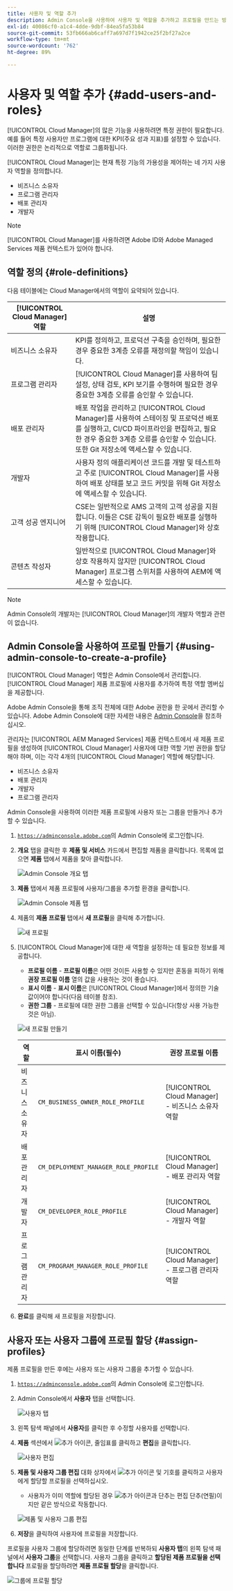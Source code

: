 ```yaml
---
title: 사용자 및 역할 추가
description: Admin Console을 사용하여 사용자 및 역할을 추가하고 프로필을 만드는 방법에 대해 알아봅니다.
exl-id: 40086cf0-a1c4-4dde-9dbf-84ea5fa53b84
source-git-commit: 53fb666ab6caff7a697d7f1942ce25f2bf27a2ce
workflow-type: tm+mt
source-wordcount: '762'
ht-degree: 89%

---
```



# 사용자 및 역할 추가 {#add-users-and-roles}

[!UICONTROL Cloud Manager]의 많은 기능을 사용하려면 특정 권한이 필요합니다. 예를 들어 특정 사용자만 프로그램에 대한 KPI(주요 성과 지표)를 설정할 수 있습니다. 이러한 권한은 논리적으로 역할로 그룹화됩니다.

[!UICONTROL Cloud Manager]는 현재 특정 기능의 가용성을 제어하는 네 가지 사용자 역할을 정의합니다.

* 비즈니스 소유자
* 프로그램 관리자
* 배포 관리자
* 개발자

>[!NOTE]
>
>[!UICONTROL Cloud Manager]를 사용하려면 Adobe ID와 Adobe Managed Services 제품 컨텍스트가 있어야 합니다.

## 역할 정의 {#role-definitions}

다음 테이블에는 Cloud Manager에서의 역할이 요약되어 있습니다.

| [!UICONTROL Cloud Manager] 역할 | 설명 |
| --- | --- |
| 비즈니스 소유자 | KPI를 정의하고, 프로덕션 구축을 승인하며, 필요한 경우 중요한 3계층 오류를 재정의할 책임이 있습니다. |
| 프로그램 관리자 | [!UICONTROL Cloud Manager]를 사용하여 팀 설정, 상태 검토, KPI 보기를 수행하며 필요한 경우 중요한 3계층 오류를 승인할 수 있습니다. |
| 배포 관리자 | 배포 작업을 관리하고 [!UICONTROL Cloud Manager]를 사용하여 스테이징 및 프로덕션 배포를 실행하고, CI/CD 파이프라인을 편집하고, 필요한 경우 중요한 3계층 오류를 승인할 수 있습니다. 또한 Git 저장소에 액세스할 수 있습니다. |
| 개발자 | 사용자 정의 애플리케이션 코드를 개발 및 테스트하고 주로 [!UICONTROL Cloud Manager]를 사용하여 배포 상태를 보고 코드 커밋을 위해 Git 저장소에 액세스할 수 있습니다. |
| 고객 성공 엔지니어 | CSE는 일반적으로 AMS 고객의 고객 성공을 지원합니다. 이들은 CSE 감독이 필요한 배포를 실행하기 위해 [!UICONTROL Cloud Manager]와 상호 작용합니다. |
| 콘텐츠 작성자 | 일반적으로 [!UICONTROL Cloud Manager]와 상호 작용하지 않지만 [!UICONTROL Cloud Manager] 프로그램 스위처를 사용하여 AEM에 액세스할 수 있습니다. |

>[!NOTE]
>
>Admin Console의 개발자는 [!UICONTROL Cloud Manager]의 개발자 역할과 관련이 없습니다.

## Admin Console을 사용하여 프로필 만들기 {#using-admin-console-to-create-a-profile}

[!UICONTROL Cloud Manager] 역할은 Admin Console에서 관리합니다. [!UICONTROL Cloud Manager] 제품 프로필에 사용자를 추가하여 특정 역할 멤버십을 제공합니다.

Adobe Admin Console을 통해 조직 전체에 대한 Adobe 권한을 한 곳에서 관리할 수 있습니다. Adobe Admin Console에 대한 자세한 내용은 [Admin Console](https://helpx.adobe.com/kr/enterprise/using/admin-console.html)을 참조하십시오.

관리자는 [!UICONTROL AEM Managed Services] 제품 컨텍스트에서 새 제품 프로필을 생성하여 [!UICONTROL Cloud Manager] 사용자에 대한 역할 기반 권한을 할당해야 하며, 이는 각각 4개의 [!UICONTROL Cloud Manager] 역할에 해당합니다.

* 비즈니스 소유자
* 배포 관리자
* 개발자
* 프로그램 관리자

Admin Console을 사용하여 이러한 제품 프로필에 사용자 또는 그룹을 만들거나 추가할 수 있습니다.

1. [`https://adminconsole.adobe.com`](https://adminconsole.adobe.com)의 Admin Console에 로그인합니다.

1. **개요** 탭을 클릭한 후 **제품 및 서비스** 카드에서 편집할 제품을 클릭합니다. 목록에 없으면 **제품** 탭에서 제품을 찾아 클릭합니다.

   ![Admin Console 개요 탭](/help/assets/admin-console-overview.png)

1. **제품** 탭에서 제품 프로필에 사용자/그룹을 추가할 환경을 클릭합니다.

   ![Admin Console 제품 탭](/help/assets/admin-console-product.png)

1. 제품의 **제품 프로필** 탭에서 **새 프로필**&#x200B;을 클릭해 추가합니다.

   ![새 프로필](/help/assets/admin-console-product-profiles.png)

1. [!UICONTROL Cloud Manager]에 대한 새 역할을 설정하는 데 필요한 정보를 제공합니다.

   * **프로필 이름** - **프로필 이름**&#x200B;은 어떤 것이든 사용할 수 있지만 혼동을 피하기 위해 **권장 프로필 이름** 열의 값을 사용하는 것이 좋습니다.
   * **표시 이름** - **표시 이름**&#x200B;은 [!UICONTROL Cloud Manager]에서 정의한 기술 값이어야 합니다(다음 테이블 참조).
   * **권한 그룹** - 프로필에 대한 권한 그룹을 선택할 수 있습니다(항상 사용 가능한 것은 아님).

   ![새 프로필 만들기](/help/assets/screen_shot_2018-05-04at171819.png)

   | 역할 | 표시 이름(필수) | 권장 프로필 이름 |
   |---|---|---|
   | 비즈니스 소유자 | `CM_BUSINESS_OWNER_ROLE_PROFILE` | [!UICONTROL Cloud Manager] - 비즈니스 소유자 역할 |
   | 배포 관리자 | `CM_DEPLOYMENT_MANAGER_ROLE_PROFILE` | [!UICONTROL Cloud Manager] - 배포 관리자 역할 |
   | 개발자 | `CM_DEVELOPER_ROLE_PROFILE` | [!UICONTROL Cloud Manager] - 개발자 역할 |
   | 프로그램 관리자 | `CM_PROGRAM_MANAGER_ROLE_PROFILE` | [!UICONTROL Cloud Manager] - 프로그램 관리자 역할 |


1. **완료**&#x200B;를 클릭해 새 프로필을 저장합니다.

## 사용자 또는 사용자 그룹에 프로필 할당 {#assign-profiles}

제품 프로필을 만든 후에는 사용자 또는 사용자 그룹을 추가할 수 있습니다.

1. [`https://adminconsole.adobe.com`](https://adminconsole.adobe.com)의 Admin Console에 로그인합니다.

1. Admin Console에서 **사용자** 탭을 선택합니다.

   ![사용자 탭](/help/assets/admin-console-users.png)

1. 왼쪽 탐색 패널에서 **사용자**&#x200B;를 클릭한 후 수정할 사용자를 선택합니다.

1. **제품** 섹션에서 ![추가 아이콘, 줄임표](https://spectrum.adobe.com/static/icons/workflow_18/Smock_More_18_N.svg)를 클릭하고 **편집**&#x200B;을 클릭합니다.

   ![사용자 편집](/help/assets/admin-console-edit-user.png)

1. **제품 및 사용자 그룹 편집** 대화 상자에서 ![추가 아이콘 및 기호](https://spectrum.adobe.com/static/icons/workflow_18/Smock_Add_18_N.svg)를 클릭하고 사용자에게 할당할 프로필을 선택하십시오.

   * 사용자가 이미 역할에 할당된 경우 ![추가 아이콘과 ](https://spectrum.adobe.com/static/icons/workflow_18/Smock_Add_18_N.svg) 단추는 편집 단추(연필)이지만 같은 방식으로 작동합니다.

   ![제품 및 사용자 그룹 편집](/help/assets/admin-console-edit-products-and-user-groups.png)

1. **저장**&#x200B;을 클릭하여 사용자에 프로필을 저장합니다.

프로필을 사용자 그룹에 할당하려면 동일한 단계를 반복하되 **사용자 탭**&#x200B;의 왼쪽 탐색 패널에서 **사용자 그룹**&#x200B;을 선택합니다. 사용자 그룹을 클릭하고 **할당된 제품 프로필을 선택합니다** 프로필을 할당하려면 **제품 프로필 할당**&#x200B;을 클릭합니다.

![그룹에 프로필 할당](/help/assets/admin-console-edit-user-groups.png)
